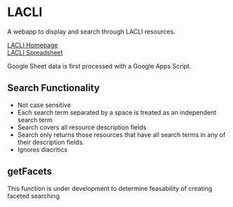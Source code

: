# LACLI
A webapp to display and search through LACLI resources.

[LACLI Homepage](https://salalm.org/lane-lacli)<br>
[LACLI Spreadsheet](https://docs.google.com/spreadsheets/d/17ngPVWCOFe4YpuDWhP37JJQIFIrrDL0qYbX28iLneWo/edit?usp=sharing)

Google Sheet data is first processed with a Google Apps Script.

## Search Functionality
- Not case sensitive
- Each search term separated by a space is treated as an independent search term
- Search covers all resource description fields
- Search only returns those resources that have all search terms in any of their description fields.
- Ignores diacritics

## getFacets
This function is under development to determine feasability of creating faceted searching